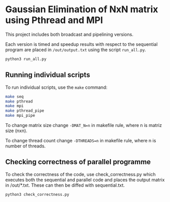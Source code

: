 # Gaussian Elimination of NxN matrix using Pthread and MPI

This project includes both broadcast and pipelining versions.

Each version is timed and speedup results with respect to the sequential program are placed in `/out/output.txt` using the script `run_all.py`.

```bash
python3 run_all.py
```

## Running individual scripts

To run individual scripts, use the `make` command:

```bash
make seq
make pthread
make mpi
make pthread_pipe
make mpi_pipe
```
To change matrix size change `-DMAT_N=n` in makefile rule, where n is matriz size (nxn).

To change thread count change `-DTHREADS=n` in makefile rule, where n is number of threads.



## Checking correctness of parallel programme
To check the correctness of the code, use check_correctness.py which executes both the sequential and parallel code and places the output matrix in /out/*.txt. These can then be diffed with sequential.txt.

```bash
python3 check_correctness.py
```
